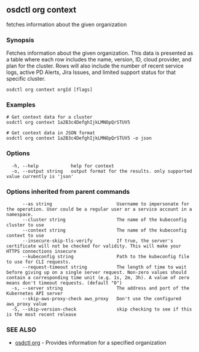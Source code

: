 ## osdctl org context

fetches information about the given organization

### Synopsis

Fetches information about the given organization. This data is presented as a table where each row includes the name, version, ID, cloud provider, and plan for the cluster. Rows will also include the number of recent service logs, active PD Alerts, Jira Issues, and limited support status for that specific cluster.

```
osdctl org context orgId [flags]
```

### Examples

```
# Get context data for a cluster
osdctl org context 1a2B3c4DefghIjkLMNOpQrSTUV5

# Get context data in JSON format
osdctl org context 1a2B3c4DefghIjkLMNOpQrSTUV5 -o json
```

### Options

```
  -h, --help            help for context
  -o, --output string   output format for the results. only supported value currently is 'json'
```

### Options inherited from parent commands

```
      --as string                        Username to impersonate for the operation. User could be a regular user or a service account in a namespace.
      --cluster string                   The name of the kubeconfig cluster to use
      --context string                   The name of the kubeconfig context to use
      --insecure-skip-tls-verify         If true, the server's certificate will not be checked for validity. This will make your HTTPS connections insecure
      --kubeconfig string                Path to the kubeconfig file to use for CLI requests.
      --request-timeout string           The length of time to wait before giving up on a single server request. Non-zero values should contain a corresponding time unit (e.g. 1s, 2m, 3h). A value of zero means don't timeout requests. (default "0")
  -s, --server string                    The address and port of the Kubernetes API server
      --skip-aws-proxy-check aws_proxy   Don't use the configured aws_proxy value
  -S, --skip-version-check               skip checking to see if this is the most recent release
```

### SEE ALSO

* [osdctl org](osdctl_org.md)	 - Provides information for a specified organization

